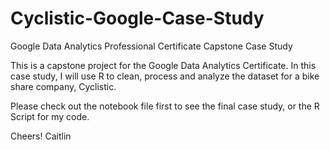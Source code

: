 # Cyclistic-Google-Case-Study
Google Data Analytics Professional Certificate Capstone Case Study

This is a capstone project for the Google Data Analytics Certificate. In this case study, I will use R to clean, process and analyze the dataset for a bike share 
company, Cyclistic. 

Please check out the notebook file first to see the final case study, or the R Script for my code. 

Cheers!
Caitlin 
